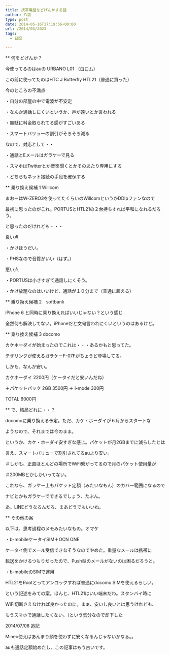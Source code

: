 ```yaml
---
title: 携帯電話をどげんかする話
author: 八雲
type: post
date: 2014-05-16T17:19:56+00:00
url: /2014/05/2023
tags:
  - 日記

---
```

** 何をどげんか？
  
今使ってるのはauの URBANO L01 （白ロム）
  
この前に使ってたのはHTC J Butterfly HTL21（普通に買った）
  
今のところの不満点
  
・自分の部屋の中で電波が不安定
  
・なんか通話しにくいというか、声が遠いとか言われる
  
・無駄に料金取られてる感がすごいある
  
・スマートバリューの割引がそろそろ減る

なので、対応として・・
  
・通話とEメールはガラケーで見る
  
・スマホはTwitterとか音楽聞くとかそのあたり専用にする
  
・どちらもネット接続の手段を確保する

** 乗り換え候補 1 Willcom
  
まおーはW-ZERO3を使ってたくらいのWillcomというかDDIpファンなので
  
最初に思ったのがこれ。PORTUSとHTL21の２台持ちすれば平和になれるだろう。
  
と思ったのだけれども・・・

良い点
  
・かけほうだい。
  
・PHSなので音質がいい（はず。）
  
悪い点
  
・PORTUSは小さすぎて通話しにくそう。
  
・かけ放題なのはいいけど、通話が１０分まで（普通に超える）

** 乗り換え候補 2　softbank
  
iPhone 6 と同時に乗り換えればいいじゃない？という感じ
  
全然何も解決してない。iPhoneだと文句言われにくいというのはあるけど。

** 乗り換え候補 3 docomo
  
カケホーダイが始まったのでこれは・・・あるかもと思ってた。
  
テザリングが使えるガラケーF-07Fがちょうど登場してる。
  
しかも、なんか安い。
  
カケホーダイ 2200円（ケータイだと安いんだね）
  
＋パケットパック 2GB 3500円 ＋ i-mode 300円
  
TOTAL 6000円

** で、結局どれに・・？
  
docomoに乗り換える予定。ただ、カケ・ホーダイが６月からスタートな
  
ようなので、それまでは今のまま。
  
というか、カケ・ホーダイ安すぎな感じ。パケットが月2GBまでに減らしたとは
  
言え、スマートバリューで割引されてるauより安い。
  
＃しかも、正直ほとんどの場所でWiFi繋がってるので月のパケット使用量が
  
＃200MBとかしかいってない。

これなら、ガラケー上もパケット定額（みたいなもん）のカバー範囲になるので
  
ナビとかもガラケーでできるでしょう、たぶん。
  
あ。LINEどうなるんだろ、まあどうでもいいね。

** その他の案
  
以下は、思考過程のメモみたいなもの。オマケ
  
・b-mobileケータイSIM＋OCN ONE
  
ケータイ側でメール受信できなそうなのでやめた。重量なメールは携帯に
  
転送をかけるつもりだったので、Push型のメールがないのは困るだろうと。

・b-mobileのSIMで運用
  
HTL21をRootとってアンロックすれば普通にdocomo SIMを使えるらしい。
  
という記述をみての案。ほんと、HTL21はいい端末だわ。スタンバイ時に
  
WiFi切断さえなければ良かったのに。まぁ、安いし良いとは思うけれども、
  
もうスマホで通話したくない。（という気分なので却下した

2014/07/08 追記
  
Mineo使えばあんまり頭を使わずに安くなるんじゃないかなぁ。。
  
auも通話定額始めたし、この記事はもう古いです。
